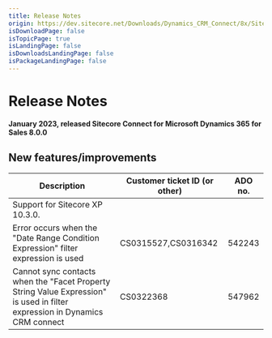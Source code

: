 ```yaml
---
title: Release Notes
origin: https://dev.sitecore.net/Downloads/Dynamics_CRM_Connect/8x/Sitecore_Connect_for_Microsoft_Dynamics_365_for_Sales_800/Release_Notes
isDownloadPage: false
isTopicPage: true
isLandingPage: false
isDownloadsLandingPage: false
isPackageLandingPage: false
---
```


# Release Notes

**January 2023, released Sitecore Connect for Microsoft Dynamics 365 for Sales 8.0.0**

## New features/improvements

 | Description | Customer ticket ID (or other) | ADO no. |
 | --- | --- | --- |
 | Support for Sitecore XP 10.3.0. |  |  |
 | Error occurs when the "Date Range Condition Expression" filter expression is used | CS0315527,CS0316342 | 542243 |
 | Cannot sync contacts when the "Facet Property String Value Expression" is used in filter expression in Dynamics CRM connect | CS0322368 | 547962 |